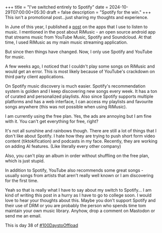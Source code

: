 +++
title = "I've switched entirely to Spotify"
date = 2024-10-29T07:00:00+05:30
draft = false
description = "Spotify for the win."
+++
This isn't a promotional post...just sharing my thoughts and experience.

In June of this year, I published a [post](https://vachan.me/posts/apps-i-use-to-stream-music/) on the apps that I use to listen to music. I mentioned in the post about RiMusic - an open source android app that streams music from YouTube Music, Spotify and Soundcloud. At that time, I used RiMusic as my main music streaming application.

But since then things have changed. Now, I only use Spotify and YouTube for music.

A few weeks ago, I noticed that I couldn't play some songs on RiMusic and would get an error. This is most likely because of YouTube's crackdown on third party client applications.

On Spotify music discovery is much easier. Spotify's recommendation system is golden and I keep discovering new songs every week. It has a ton of curated and personalized playlists. Also since Spotify supports multiple platforms and has a web interface, I can access my playlists and favourite songs anywhere (this was not possible when using RiMusic).

I am currently using the free plan. Yes, the ads are annoying but I am fine with it. You can't get everything for free, right?

It's not all sunshine and rainbows though. There are still a lot of things that I don't like about Spotify. I hate how they are trying to push short form video content (tiktokification) and podcasts in my face. Recently, they are working on adding AI features. (Like literally every other company)

Also, you can't play an album in order without shuffling on the free plan, which is just stupid.

In addition to Spotify, YouTube also recommends some great songs - usually songs from artists that aren't really well known or I am discovering for the first time.

Yeah so that is really what I have to say about my switch to Spotify... I am kind of writing this post in a hurry as I have to go to college soon. I would love to hear your thoughts about this. Maybe you don't support Spotify and their use of DRM or you are probably the person who spends time tom maintain your own music library. Anyhow, drop a comment on Mastodon or  send me an email.

This is day 38 of [#100DaystoOffload](https://100daystooffload.com)
